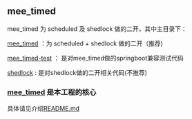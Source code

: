 

## mee_timed
mee_timed 为 scheduled 及 shedlock 做的二开，其中主目录下：

[mee_timed](mee_timed) ：为 scheduled + shedlock 做的二开（推荐)

[mee_timed-test](mee_timed-test) ： 是对mee_timed做的springboot兼容测试代码

[shedlock](shedlock) : 是对shedlock做的二开相关代码(不推荐)


### [mee_timed](mee_timed) 是本工程的核心
具体请见介绍[README.md](mee_timed%2FREADME.md)